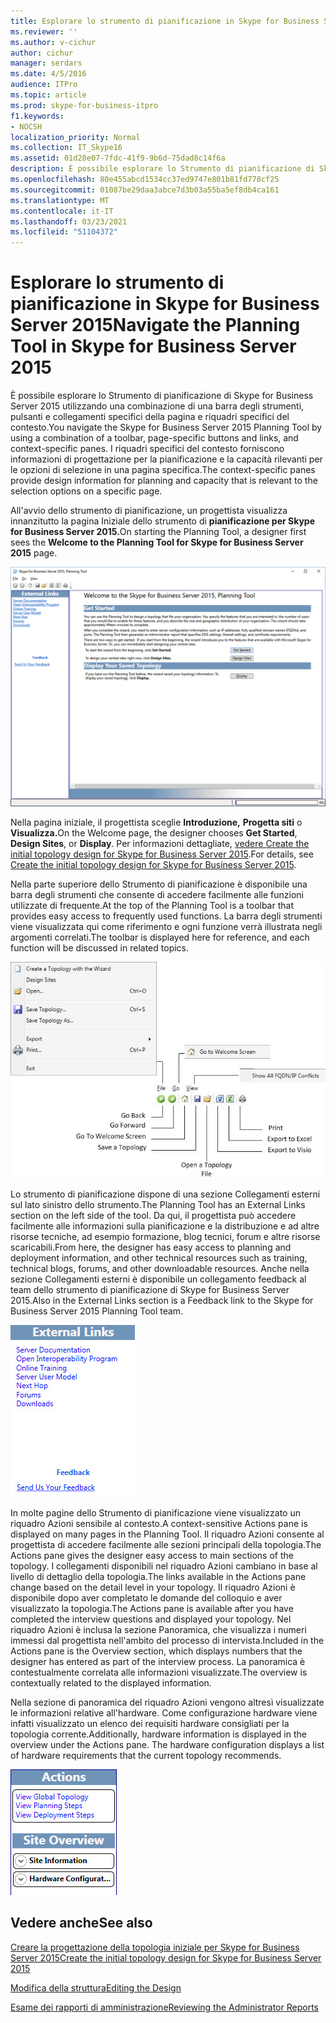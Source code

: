 ```yaml
---
title: Esplorare lo strumento di pianificazione in Skype for Business Server 2015
ms.reviewer: ''
ms.author: v-cichur
author: cichur
manager: serdars
ms.date: 4/5/2016
audience: ITPro
ms.topic: article
ms.prod: skype-for-business-itpro
f1.keywords:
- NOCSH
localization_priority: Normal
ms.collection: IT_Skype16
ms.assetid: 01d28e07-7fdc-41f9-9b6d-75dad8c14f6a
description: È possibile esplorare lo Strumento di pianificazione di Skype for Business Server 2015 utilizzando una combinazione di una barra degli strumenti, pulsanti e collegamenti specifici della pagina e riquadri specifici del contesto. I riquadri specifici del contesto forniscono informazioni di progettazione per la pianificazione e la capacità rilevanti per le opzioni di selezione in una pagina specifica.
ms.openlocfilehash: 80e455abcd1534cc37ed9747e801b81fd778cf25
ms.sourcegitcommit: 01087be29daa3abce7d3b03a55ba5ef8db4ca161
ms.translationtype: MT
ms.contentlocale: it-IT
ms.lasthandoff: 03/23/2021
ms.locfileid: "51104372"
---
```

# <a name="navigate-the-planning-tool-in-skype-for-business-server-2015"></a><span data-ttu-id="add7c-104">Esplorare lo strumento di pianificazione in Skype for Business Server 2015</span><span class="sxs-lookup"><span data-stu-id="add7c-104">Navigate the Planning Tool in Skype for Business Server 2015</span></span>

<span data-ttu-id="add7c-105">È possibile esplorare lo Strumento di pianificazione di Skype for Business Server 2015 utilizzando una combinazione di una barra degli strumenti, pulsanti e collegamenti specifici della pagina e riquadri specifici del contesto.</span><span class="sxs-lookup"><span data-stu-id="add7c-105">You navigate the Skype for Business Server 2015 Planning Tool by using a combination of a toolbar, page-specific buttons and links, and context-specific panes.</span></span> <span data-ttu-id="add7c-106">I riquadri specifici del contesto forniscono informazioni di progettazione per la pianificazione e la capacità rilevanti per le opzioni di selezione in una pagina specifica.</span><span class="sxs-lookup"><span data-stu-id="add7c-106">The context-specific panes provide design information for planning and capacity that is relevant to the selection options on a specific page.</span></span>

<span data-ttu-id="add7c-107">All'avvio dello strumento di pianificazione, un progettista visualizza innanzitutto la pagina Iniziale dello strumento di **pianificazione per Skype for Business Server 2015.**</span><span class="sxs-lookup"><span data-stu-id="add7c-107">On starting the Planning Tool, a designer first sees the **Welcome to the Planning Tool for Skype for Business Server 2015** page.</span></span>

![Pagina iniziale dello strumento di pianificazione](../../media/Planning_Tool_Welcome.png)

<span data-ttu-id="add7c-109">Nella pagina iniziale, il progettista sceglie **Introduzione,** **Progetta siti** o **Visualizza.**</span><span class="sxs-lookup"><span data-stu-id="add7c-109">On the Welcome page, the designer chooses **Get Started**, **Design Sites**, or **Display**.</span></span> <span data-ttu-id="add7c-110">Per informazioni dettagliate, [vedere Create the initial topology design for Skype for Business Server 2015](create-the-initial-design.md).</span><span class="sxs-lookup"><span data-stu-id="add7c-110">For details, see [Create the initial topology design for Skype for Business Server 2015](create-the-initial-design.md).</span></span>

<span data-ttu-id="add7c-111">Nella parte superiore dello Strumento di pianificazione è disponibile una barra degli strumenti che consente di accedere facilmente alle funzioni utilizzate di frequente.</span><span class="sxs-lookup"><span data-stu-id="add7c-111">At the top of the Planning Tool is a toolbar that provides easy access to frequently used functions.</span></span> <span data-ttu-id="add7c-112">La barra degli strumenti viene visualizzata qui come riferimento e ogni funzione verrà illustrata negli argomenti correlati.</span><span class="sxs-lookup"><span data-stu-id="add7c-112">The toolbar is displayed here for reference, and each function will be discussed in related topics.</span></span>

![Barra degli strumenti dello strumento di pianificazione](../../media/Planning_Tool_Toolbar_Annotated.jpg)

<span data-ttu-id="add7c-114">Lo strumento di pianificazione dispone di una sezione Collegamenti esterni sul lato sinistro dello strumento.</span><span class="sxs-lookup"><span data-stu-id="add7c-114">The Planning Tool has an External Links section on the left side of the tool.</span></span> <span data-ttu-id="add7c-115">Da qui, il progettista può accedere facilmente alle informazioni sulla pianificazione e la distribuzione e ad altre risorse tecniche, ad esempio formazione, blog tecnici, forum e altre risorse scaricabili.</span><span class="sxs-lookup"><span data-stu-id="add7c-115">From here, the designer has easy access to planning and deployment information, and other technical resources such as training, technical blogs, forums, and other downloadable resources.</span></span> <span data-ttu-id="add7c-116">Anche nella sezione Collegamenti esterni è disponibile un collegamento feedback al team dello strumento di pianificazione di Skype for Business Server 2015.</span><span class="sxs-lookup"><span data-stu-id="add7c-116">Also in the External Links section is a Feedback link to the Skype for Business Server 2015 Planning Tool team.</span></span>

![Finestra di dialogo Collegamenti esterni dello strumento di pianificazione](../../media/Planning_Tool_External_Links_Dialog.jpg)

<span data-ttu-id="add7c-118">In molte pagine dello Strumento di pianificazione viene visualizzato un riquadro Azioni sensibile al contesto.</span><span class="sxs-lookup"><span data-stu-id="add7c-118">A context-sensitive Actions pane is displayed on many pages in the Planning Tool.</span></span> <span data-ttu-id="add7c-119">Il riquadro Azioni consente al progettista di accedere facilmente alle sezioni principali della topologia.</span><span class="sxs-lookup"><span data-stu-id="add7c-119">The Actions pane gives the designer easy access to main sections of the topology.</span></span> <span data-ttu-id="add7c-120">I collegamenti disponibili nel riquadro Azioni cambiano in base al livello di dettaglio della topologia.</span><span class="sxs-lookup"><span data-stu-id="add7c-120">The links available in the Actions pane change based on the detail level in your topology.</span></span> <span data-ttu-id="add7c-121">Il riquadro Azioni è disponibile dopo aver completato le domande del colloquio e aver visualizzato la topologia.</span><span class="sxs-lookup"><span data-stu-id="add7c-121">The Actions pane is available after you have completed the interview questions and displayed your topology.</span></span> <span data-ttu-id="add7c-122">Nel riquadro Azioni è inclusa la sezione Panoramica, che visualizza i numeri immessi dal progettista nell'ambito del processo di intervista.</span><span class="sxs-lookup"><span data-stu-id="add7c-122">Included in the Actions pane is the Overview section, which displays numbers that the designer has entered as part of the interview process.</span></span> <span data-ttu-id="add7c-123">La panoramica è contestualmente correlata alle informazioni visualizzate.</span><span class="sxs-lookup"><span data-stu-id="add7c-123">The overview is contextually related to the displayed information.</span></span>

<span data-ttu-id="add7c-p107">Nella sezione di panoramica del riquadro Azioni vengono altresì visualizzate le informazioni relative all'hardware. Come configurazione hardware viene infatti visualizzato un elenco dei requisiti hardware consigliati per la topologia corrente.</span><span class="sxs-lookup"><span data-stu-id="add7c-p107">Additionally, hardware information is displayed in the overview under the Actions pane. The hardware configuration displays a list of hardware requirements that the current topology recommends.</span></span>

![Riquadro Azioni dello strumento di pianificazione](../../media/Planning_Tool_Actions_Pane.jpg)

## <a name="see-also"></a><span data-ttu-id="add7c-127">Vedere anche</span><span class="sxs-lookup"><span data-stu-id="add7c-127">See also</span></span>

[<span data-ttu-id="add7c-128">Creare la progettazione della topologia iniziale per Skype for Business Server 2015</span><span class="sxs-lookup"><span data-stu-id="add7c-128">Create the initial topology design for Skype for Business Server 2015</span></span>](create-the-initial-design.md)

[<span data-ttu-id="add7c-129">Modifica della struttura</span><span class="sxs-lookup"><span data-stu-id="add7c-129">Editing the Design</span></span>](/previous-versions/office/lync-server-2013/lync-server-2013-editing-the-design)

[<span data-ttu-id="add7c-130">Esame dei rapporti di amministrazione</span><span class="sxs-lookup"><span data-stu-id="add7c-130">Reviewing the Administrator Reports</span></span>](/previous-versions/office/lync-server-2013/lync-server-2013-reviewing-the-administrator-reports)